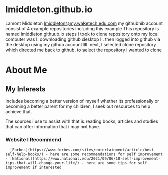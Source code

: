 # lmiddleton.github.io

Lamont Middleton lmiddleton@my.waketech.edu.com
my githubhib account consist of 4 example repositories including this example
This repository is named lmiddleton.githuub.io 
steps i took to clone repository onto my local computer was 
    I. downloading github desktop
    II. then logged into github via the desktop using my github account
    III. next, I selected clone repository which directed me back to github, to select the repository i wanted to clone

# About Me
## My Interests

Includes becoming a better version of myself whether its professionally or becoming a better parent for my children, I seek out resources to help 
achieve that.

The sources i use to assist with that is reading books, articles and studies that can offer information that i may not have.

### Website I Recommend 
    - [Forbes](https://www.forbes.com/sites/entertainment/article/best-self-help-books/) - here are some recommendations for self improvement 
    - [National](https://www.national.edu/2021/09/06/10-self-improvement-tips-that-will-change-your-life/) - here are some tips for self improvement if interested

